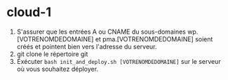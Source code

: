 # cloud-1
1. S'assurer que les entrées A ou CNAME du sous-domaines wp.[VOTRENOMDEDOMAINE] et pma.[VOTRENOMDEDOMAINE] soient créés et pointent bien vers l'adresse du serveur.
2. git clone le répertoire git
3. Éxécuter `bash init_and_deploy.sh [VOTRENOMDEDOMAINE]` sur le serveur où vous souhaitez déployer. 
